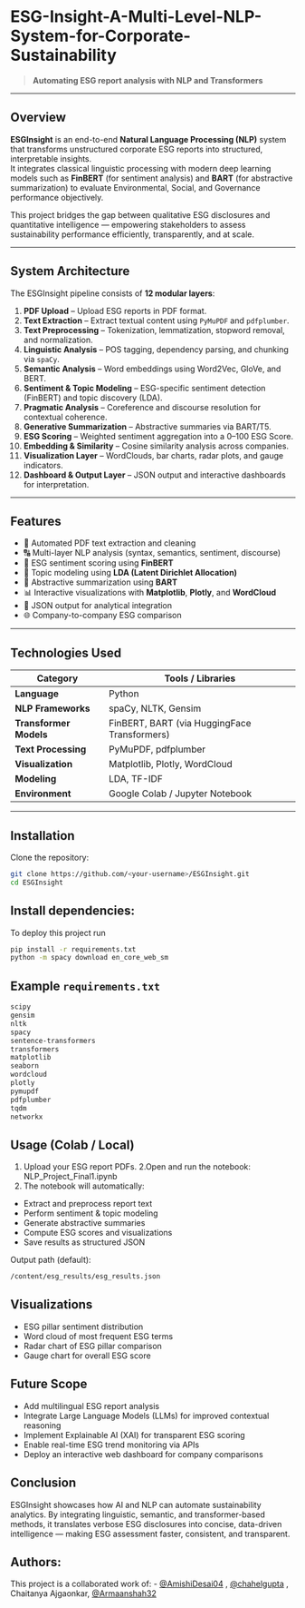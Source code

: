 # ESG-Insight-A-Multi-Level-NLP-System-for-Corporate-Sustainability

> **Automating ESG report analysis with NLP and Transformers**

---

## Overview

**ESGInsight** is an end-to-end **Natural Language Processing (NLP)** system that transforms unstructured corporate ESG reports into structured, interpretable insights.  
It integrates classical linguistic processing with modern deep learning models such as **FinBERT** (for sentiment analysis) and **BART** (for abstractive summarization) to evaluate Environmental, Social, and Governance performance objectively.

This project bridges the gap between qualitative ESG disclosures and quantitative intelligence — empowering stakeholders to assess sustainability performance efficiently, transparently, and at scale.

---

## System Architecture

The ESGInsight pipeline consists of **12 modular layers**:

1. **PDF Upload** – Upload ESG reports in PDF format.  
2. **Text Extraction** – Extract textual content using `PyMuPDF` and `pdfplumber`.  
3. **Text Preprocessing** – Tokenization, lemmatization, stopword removal, and normalization.  
4. **Linguistic Analysis** – POS tagging, dependency parsing, and chunking via `spaCy`.  
5. **Semantic Analysis** – Word embeddings using Word2Vec, GloVe, and BERT.  
6. **Sentiment & Topic Modeling** – ESG-specific sentiment detection (FinBERT) and topic discovery (LDA).  
7. **Pragmatic Analysis** – Coreference and discourse resolution for contextual coherence.  
8. **Generative Summarization** – Abstractive summaries via BART/T5.  
9. **ESG Scoring** – Weighted sentiment aggregation into a 0–100 ESG Score.  
10. **Embedding & Similarity** – Cosine similarity analysis across companies.  
11. **Visualization Layer** – WordClouds, bar charts, radar plots, and gauge indicators.  
12. **Dashboard & Output Layer** – JSON output and interactive dashboards for interpretation.

---

## Features

- 📄 Automated PDF text extraction and cleaning  
- 🔠 Multi-layer NLP analysis (syntax, semantics, sentiment, discourse)  
- 💬 ESG sentiment scoring using **FinBERT**  
- 🧩 Topic modeling using **LDA (Latent Dirichlet Allocation)**  
- 🧾 Abstractive summarization using **BART**  
- 📊 Interactive visualizations with **Matplotlib**, **Plotly**, and **WordCloud**  
- 🧮 JSON output for analytical integration  
- 🌐 Company-to-company ESG comparison

---

## Technologies Used

| Category | Tools / Libraries |
|-----------|------------------|
| **Language** | Python |
| **NLP Frameworks** | spaCy, NLTK, Gensim |
| **Transformer Models** | FinBERT, BART (via HuggingFace Transformers) |
| **Text Processing** | PyMuPDF, pdfplumber |
| **Visualization** | Matplotlib, Plotly, WordCloud |
| **Modeling** | LDA, TF-IDF |
| **Environment** | Google Colab / Jupyter Notebook |

---

## Installation

Clone the repository:

```bash
git clone https://github.com/<your-username>/ESGInsight.git
cd ESGInsight
```

## Install dependencies:

To deploy this project run

```bash
pip install -r requirements.txt
python -m spacy download en_core_web_sm
```

## Example ```requirements.txt```

```bash
scipy
gensim
nltk
spacy
sentence-transformers
transformers
matplotlib
seaborn
wordcloud
plotly
pymupdf
pdfplumber
tqdm
networkx
```

## Usage (Colab / Local)

1. Upload your ESG report PDFs.
2.Open and run the notebook: NLP_Project_Final1.ipynb
3. The notebook will automatically:
- Extract and preprocess report text
- Perform sentiment & topic modeling
- Generate abstractive summaries
- Compute ESG scores and visualizations
- Save results as structured JSON

Output path (default):

```bash
/content/esg_results/esg_results.json
```

## Visualizations

- ESG pillar sentiment distribution
- Word cloud of most frequent ESG terms
- Radar chart of ESG pillar comparison
- Gauge chart for overall ESG score

## Future Scope

- Add multilingual ESG report analysis
- Integrate Large Language Models (LLMs) for improved contextual reasoning
- Implement Explainable AI (XAI) for transparent ESG scoring
- Enable real-time ESG trend monitoring via APIs
- Deploy an interactive web dashboard for company comparisons

## Conclusion 

ESGInsight showcases how AI and NLP can automate sustainability analytics. By integrating linguistic, semantic, and transformer-based methods, it translates verbose ESG disclosures into concise, data-driven intelligence — making ESG assessment faster, consistent, and transparent.

## Authors: 

This project is a collaborated work of: - [@AmishiDesai04](https://www.github.com/AmishiDesai04) , [@chahelgupta](https://www.github.com/chahelgupta) , Chaitanya Ajgaonkar, [@Armaanshah32](https://www.github.com/Armaanshah32)

